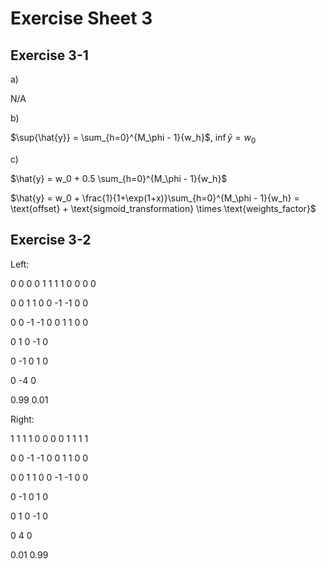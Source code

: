 # Exercise Sheet 3

## Exercise 3-1

a)

N/A

b)

$\sup{\hat{y}} = \sum_{h=0}^{M_\phi - 1}{w_h}$, $\inf{\hat{y}} = w_0$

c)

$\hat{y} = w_0 + 0.5 \sum_{h=0}^{M_\phi - 1}{w_h}$

$\hat{y} = w_0 + \frac{1}{1+\exp(1+x)}\sum_{h=0}^{M_\phi - 1}{w_h} = \text{offset} + \text{sigmoid_transformation} \times \text{weights_factor}$

## Exercise 3-2

Left:

0 0 0 0 1 1 1 1 0 0 0 0

0 0 1 1 0 0 -1 -1 0 0

0 0 -1 -1 0 0 1 1 0 0

0 1 0 -1 0

0 -1 0 1 0

0 -4 0

0.99 0.01



Right:

1 1 1 1 0 0 0 0 1 1 1 1

0 0 -1 -1 0 0 1 1 0 0

0 0 1 1 0 0 -1 -1 0 0

0 -1 0 1 0

0 1 0 -1 0

0 4 0

0.01 0.99